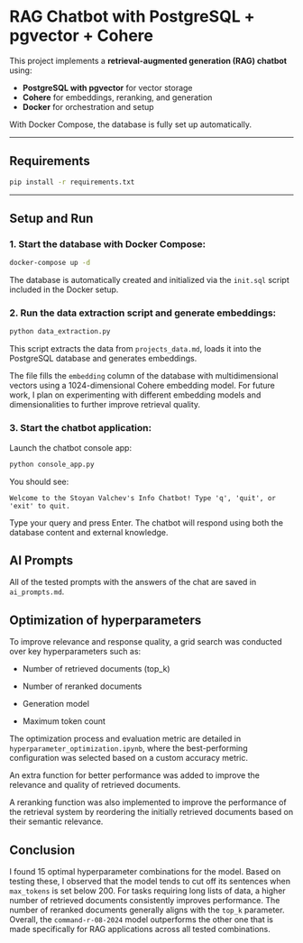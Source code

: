 # RAG Chatbot with PostgreSQL + pgvector + Cohere

This project implements a **retrieval-augmented generation (RAG) chatbot** using:

- **PostgreSQL with pgvector** for vector storage
- **Cohere** for embeddings, reranking, and generation
- **Docker** for orchestration and setup

With Docker Compose, the database is fully set up automatically.

---

## Requirements

```bash
pip install -r requirements.txt
```

---

## Setup and Run

### 1. Start the database with Docker Compose:

```bash
docker-compose up -d
```

The database is automatically created and initialized via the `init.sql` script included in the Docker setup.

### 2. Run the data extraction script and generate embeddings:

```bash
python data_extraction.py
```

This script extracts the data from `projects_data.md`, loads it into the PostgreSQL database and generates embeddings.

The file fills the `embedding` column of the database with multidimensional vectors using a 1024-dimensional Cohere embedding model.
For future work, I plan on experimenting with different embedding models and dimensionalities to further improve retrieval quality.

### 3. Start the chatbot application:

Launch the chatbot console app:

```bash
python console_app.py
```

You should see:

```
Welcome to the Stoyan Valchev's Info Chatbot! Type 'q', 'quit', or 'exit' to quit.
```

Type your query and press Enter. The chatbot will respond using both the database content and external knowledge.

## AI Prompts

All of the tested prompts with the answers of the chat are saved in `ai_prompts.md`.

## Optimization of hyperparameters

To improve relevance and response quality, a grid search was conducted over key hyperparameters such as:

- Number of retrieved documents (top_k)

- Number of reranked documents

- Generation model

- Maximum token count

The optimization process and evaluation metric are detailed in `hyperparameter_optimization.ipynb`, where the best-performing configuration was selected based on a custom accuracy metric.

An extra function for better performance was added to improve the relevance and quality of retrieved documents.

A reranking function was also implemented to improve the performance of the retrieval system by reordering the initially retrieved documents based on their semantic relevance.

## Conclusion

I found 15 optimal hyperparameter combinations for the model. Based on testing these, I observed that the model tends to cut off its sentences when `max_tokens` is set below 200. For tasks requiring long lists of data, a higher number of retrieved documents consistently improves performance. The number of reranked documents generally aligns with the `top_k` parameter. Overall, the `command-r-08-2024` model outperforms the other one that is made specifically for RAG applications across all tested combinations.
